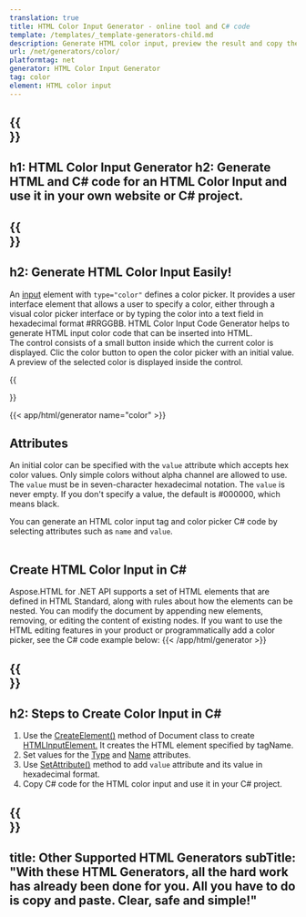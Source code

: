 ```yaml
---
translation: true
title: HTML Color Input Generator - online tool and C# code
template: /templates/_template-generators-child.md
description: Generate HTML color input, preview the result and copy the generated HTML and C# code to your website.
url: /net/generators/color/
platformtag: net
generator: HTML Color Input Generator
tag: color
element: HTML color input
---
```


{{<section banner>}}
---
h1: HTML Color Input Generator
h2:  Generate HTML and C# code for an HTML Color Input and use it in your own website or C# project.
---

{{<section overview>}}
---
h2: Generate HTML Color Input Easily!
---

An [input](https://html.spec.whatwg.org/multipage/input.html#the-input-element) element with `type="color"` defines a color picker. It provides a user interface element that allows a user to specify a color, either through a visual color picker interface or by typing the color into a text field in hexadecimal format #RRGGBB. HTML Color Input Code Generator helps to generate HTML input color code that can be inserted into HTML.<br>
The control consists of a small button inside which the current color is displayed. Clic the color button to open the color picker with an initial value. A preview of the selected color is displayed inside the control.

{{<section plugin>}}

{{< app/html/generator name="color" >}}
<br>
<h2> Attributes </h2>

An initial color can be specified with the `value` attribute which accepts hex color values. Only simple colors without alpha channel are allowed to use. The `value` must be in seven-character hexadecimal notation. The `value` is never empty. If you don't specify a value, the default is #000000, which means black.

You can generate an HTML color input tag and color picker C# code by selecting attributes such as `name` and `value`. <br><br>

<h2> Create HTML Color Input in C#</h2>

Aspose.HTML for .NET API supports a set of HTML elements that are defined in HTML Standard, along with rules about how the elements can be nested. You can modify the document by appending new elements, removing, or editing the content of existing nodes. If you want to use the HTML editing features in your product or programmatically add a color picker, see the C# code example below:
{{< /app/html/generator >}}

{{<section steps>}}
---
h2: Steps to Create Color Input in C#
---

1. Use the [CreateElement()](https://reference.aspose.com/html/net/aspose.html.dom/document/createelement/) method of Document class to create [HTMLInputElement.](https://reference.aspose.com/html/net/aspose.html/htmlinputelement/) It creates the HTML element specified by tagName.
1. Set values for the [Type](https://reference.aspose.com/html/net/aspose.html/htmlinputelement/type/) and [Name](https://reference.aspose.com/html/net/aspose.html/htmlinputelement/name/) attributes.
1. Use [SetAttribute()](https://reference.aspose.com/html/net/aspose.html.dom/element/setattribute/) method to add `value` attribute and its value in hexadecimal format.
1. Copy C# code for the HTML color input and use it in your C# project.

{{<section other-generators>}}
---
title: Other Supported HTML Generators
subTitle: "With these HTML Generators, all the hard work has already been done for you. All you have to do is copy and paste. Clear, safe and simple!"
---